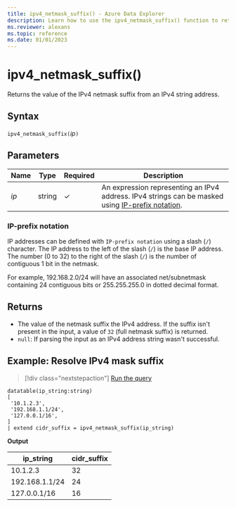```yaml
---
title: ipv4_netmask_suffix() - Azure Data Explorer
description: Learn how to use the ipv4_netmask_suffix() function to return the value of the IPv4 netmask suffix from an IPv4 string address.
ms.reviewer: alexans
ms.topic: reference
ms.date: 01/01/2023
---
```

# ipv4_netmask_suffix()

Returns the value of the IPv4 netmask suffix from an IPv4 string address.

## Syntax

`ipv4_netmask_suffix(`*ip*`)`

## Parameters

| Name | Type | Required | Description |
|--|--|--|--|
|*ip*| string | &check;| An expression representing an IPv4 address. IPv4 strings can be masked using [IP-prefix notation](#ip-prefix-notation).|

### IP-prefix notation

IP addresses can be defined with `IP-prefix notation` using a slash (`/`) character. The IP address to the left of the slash (`/`) is the base IP address. The number (0 to 32) to the right of the slash (`/`) is the number of contiguous 1 bit in the netmask.

For example, 192.168.2.0/24 will have an associated net/subnetmask containing 24 contiguous bits or 255.255.255.0 in dotted decimal format.

## Returns

* The value of the netmask suffix the IPv4 address. If the suffix isn't present in the input, a value of `32` (full netmask suffix) is returned.
* `null`: If parsing the input as an IPv4 address string wasn't successful.

## Example: Resolve IPv4 mask suffix

> [!div class="nextstepaction"]
> <a href="https://dataexplorer.azure.com/clusters/help/databases/Samples?query=H4sIAAAAAAAAA0tJLAHCpJxUjcyC+OKSosy8dCsIpckVzaWgbmigZ6hnpGesrgPiWBrpGZpZAEUM9Y1MIEJG5noGQGiob2gGFIjlqlFIrShJzUtRSM5MKYovLk1Ly6xQsFXILCgzic9LLclNLM6GiiJs1AQAK1xCiYYAAAA=" target="_blank">Run the query</a>

```kusto
datatable(ip_string:string)
[
 '10.1.2.3',
 '192.168.1.1/24',
 '127.0.0.1/16',
]
| extend cidr_suffix = ipv4_netmask_suffix(ip_string)
```

**Output**

|ip_string|cidr_suffix|
|---|---|
|10.1.2.3|32|
|192.168.1.1/24|24|
|127.0.0.1/16|16|
